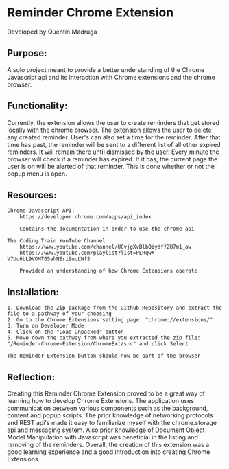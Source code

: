 # Reminder Chrome Extension
Developed by Quentin Madruga

## Purpose:
A solo project meant to provide a better understanding of the Chrome Javascript api and its interaction with Chrome extensions and the chrome browser.

## Functionality:
Currently, the extension allows the user to create reminders that get stored locally with the chrome browser. The extension allows the user to delete any created reminder. User's can also set a time for the reminder. After that time has past, the reminder will be sent to a different list of all other expired reminders. It will remain there until dismissed by the user. Every minute the browser will check if a reminder has expired. If it has, the current page the user is on will be alerted of that reminder. This is done whether or not the popup menu is open.

## Resources:
	Chrome Javascript API:
		https://developer.chrome.com/apps/api_index

		Contains the documentation in order to use the chrome api

	The Coding Train YouTube Channel
		https://www.youtube.com/channel/UCvjgXvBlbQiydffZU7m1_aw
		https://www.youtube.com/playlist?list=PLRqwX-V7Uu6bL9VOMT65ahNEri9uqLWfS

		Provided an understanding of how Chrome Extensions operate

## Installation:
	1. Download the Zip package from the Github Repository and extract the file to a pathway of your choosing
	2. Go to the Chrome Extensions setting page: "chrome://extensions/"
	3. Turn on Developer Mode
	4. Click on the "Load Unpacked" button
	5. Move down the pathway from where you extracted the zip file: "/Reminder-Chrome-Extension/ChromeExt/src" and click Select

	The Reminder Extension button should now be part of the browser

## Reflection:
Creating this Reminder Chrome Extension proved to be a great way of learning how to develop Chrome Extensions. The application uses communication between various components such as the background, content and popup scripts. The prior knowledge of networking protocols and REST api's made it easy to familiarize myself with the chrome.storage api and messaging system. Also prior knowledge of Document Object Model Manipulation with Javascript was beneficial in the listing and removing of the reminders. Overall, the creation of this extension was a good learning experience and a good introduction into creating Chrome Extensions.
